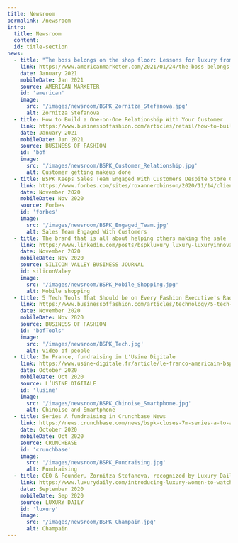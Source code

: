 ```yaml
---
title: Newsroom
permalink: /newsroom
intro:
  title: Newsroom
  content: 
  id: title-section
news:
  - title: "The boss belongs on the shop floor: Lessons for luxury from Elon Musk"
    link: https://www.americanmarketer.com/2021/01/24/the-boss-belongs-on-the-shop-floor-lessons-for-luxury-from-elon-musk/
    date: January 2021
    mobileDate: Jan 2021
    source: AMERICAN MARKETER
    id: 'american'
    image:
      src: '/images/newsroom/BSPK_Zornitza_Stefanova.jpg'
      alt: Zornitza Stefanova
  - title: How to Build a One-on-One Relationship With Your Customer
    link: https://www.businessoffashion.com/articles/retail/how-to-build-a-one-on-one-relationship-with-your-customer?utm_source=daily-digest-newsletter&utm_campaign=1687947019214980&utm_term=11&utm_medium=email
    date: January 2021
    mobileDate: Jan 2021
    source: BUSINESS OF FASHION
    id: 'bof'
    image:
      src: '/images/newsroom/BSPK_Customer_Relationship.jpg'
      alt: Customer getting makeup done
  - title: BSPK Keeps Sales Team Engaged With Customers Despite Store Closures
    link: https://www.forbes.com/sites/roxannerobinson/2020/11/14/clienteling-20-bspk-app-keeps-sales-team-engaged-with-customers-despite-store-closures/?sh=503bb7064807
    date: November 2020
    mobileDate: Nov 2020
    source: Forbes
    id: 'forbes'
    image:
      src: '/images/newsroom/BSPK_Engaged_Team.jpg'
      alt: Sales Team Engaged With Customers
  - title: The brand that is all about helping others making the sale
    link: https://www.linkedin.com/posts/bspkluxury_luxury-luxuryinnovation-digitalinnovation-activity-6729047288267735040-qdS8/
    date: November 2020
    mobileDate: Nov 2020
    source: SILICON VALLEY BUSINESS JOURNAL
    id: siliconValey
    image:
      src: '/images/newsroom/BSPK_Mobile_Shopping.jpg'
      alt: Mobile shopping
  - title: 5 Tech Tools That Should be on Every Fashion Executive's Radar
    link: https://www.businessoffashion.com/articles/technology/5-tech-tools-that-should-be-on-every-fashion-executives-radar
    date: November 2020
    mobileDate: Nov 2020
    source: BUSINESS OF FASHION
    id: 'bofTools'
    image:
      src: '/images/newsroom/BSPK_Tech.jpg'
      alt: Video of people
  - title: In France, fundraising in L'Usine Digitale
    link: https://www.usine-digitale.fr/article/le-franco-americain-bspk-leve-7-millions-de-dollars-pour-sa-plateforme-relationnelle.N1013144
    date: October 2020
    mobileDate: Oct 2020
    source: L’USINE DIGITALE
    id: 'lusine'
    image:
      src: '/images/newsroom/BSPK_Chinoise_Smartphone.jpg'
      alt: Chinoise and Smartphone
  - title: Series A fundraising in Crunchbase News
    link: https://news.crunchbase.com/news/bspk-closes-7m-series-a-to-accelerate-expansion/
    date: October 2020
    mobileDate: Oct 2020
    source: CRUNCHBASE 
    id: 'crunchbase'
    image:
      src: '/images/newsroom/BSPK_Fundraising.jpg'
      alt: Fundraising
  - title: CEO & Founder, Zornitza Stefanova, recognized by Luxury Daily as one of the top Luxury Women to Watch 2021
    link: https://www.luxurydaily.com/introducing-luxury-women-to-watch-2021/ 
    date: September 2020
    mobileDate: Sep 2020
    source: LUXURY DAILY
    id: 'luxury'
    image:
      src: '/images/newsroom/BSPK_Champain.jpg'
      alt: Champain
---
```


<Internal-Intro/>
<News/>
<Newsletter/>